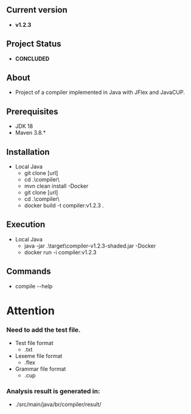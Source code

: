 ## Current version

- **v1.2.3**

## Project Status

- **CONCLUDED**

## About

- Project of a compiler implemented in Java with JFlex and JavaCUP.

## Prerequisites

- JDK 18
- Maven 3.8.*

## Installation

- Local Java
  - git clone [url]
  - cd .\compiler\
  - mvn clean install
-Docker
  - git clone [url]
  - cd .\compiler\
  - docker build -t compiler:v1.2.3 .

## Execution
- Local Java
  - java -jar .\target\compiler-v1.2.3-shaded.jar
-Docker
  - docker run -i compiler:v1.2.3

## Commands

- compile --help

# Attention
### Need to add the test file.
- Test file format
  - .txt
- Lexeme file format
  - .flex
- Grammar file format
  - .cup
### Analysis result is generated in:
- ./src/main/java/br/compiler/result/
